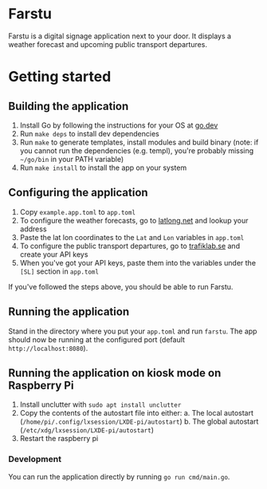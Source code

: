 # Farstu

Farstu is a digital signage application next to your door. It displays a weather
forecast and upcoming public transport departures.

# Getting started

## Building the application

1. Install Go by following the instructions for your OS at
   [go.dev](https://go.dev/doc/install)
2. Run `make deps` to install dev dependencies 
3. Run `make` to generate templates, install modules and build binary (note: if
   you cannot run the dependencies (e.g. templ), you're probably missing
   `~/go/bin` in your PATH variable)
4. Run `make install` to install the app on your system

## Configuring the application

1. Copy `example.app.toml` to `app.toml`
2. To configure the weather forecasts, go to [latlong.net](https://latlong.net)
   and lookup your address
3. Paste the lat lon coordinates to the `Lat` and `Lon` variables in `app.toml`
4. To configure the public transport departures, go to
   [trafiklab.se](https://www.trafiklab.se/api) and create your API keys
5. When you've got your API keys, paste them into the variables under the
   `[SL]` section in `app.toml`

If you've followed the steps above, you should be able to run Farstu.

## Running the application

Stand in the directory where you put your `app.toml` and run `farstu`. The app
should now be running at the configured port (default `http://localhost:8080`).

## Running the application on kiosk mode on Raspberry Pi

1. Install unclutter with `sudo apt install unclutter`
2. Copy the contents of the autostart file into either:
    a. The local autostart (`/home/pi/.config/lxsession/LXDE-pi/autostart`)
    b. The global autostart (`/etc/xdg/lxsession/LXDE-pi/autostart`)
3. Restart the raspberry pi

### Development

You can run the application directly by running `go run cmd/main.go`.
